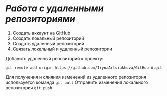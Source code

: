 # ***Работа с удаленными репозиториями***

1. Создать аккаунт на GitHub
2. Создать локальный репозиторий
3. Создать удаленный репозиторий
4. Связать локальный и удаленный репозитории

Добавить удаленный репозиторий к проекту:
```
git remote add origin https://github.com/IrynaArtsiukhova/GitHub-A.git
```
Для получения и слияния изменений из удаленного репозитория используется команда
`git pull`
Отправить изменения локального репозитория 
`git push` 
